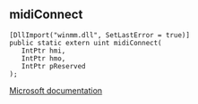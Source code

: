 ## midiConnect

```
[DllImport("winmm.dll", SetLastError = true)]
public static extern uint midiConnect(
   IntPtr hmi,
   IntPtr hmo,
   IntPtr pReserved
);
```

[Microsoft documentation](link_to_documentation)
